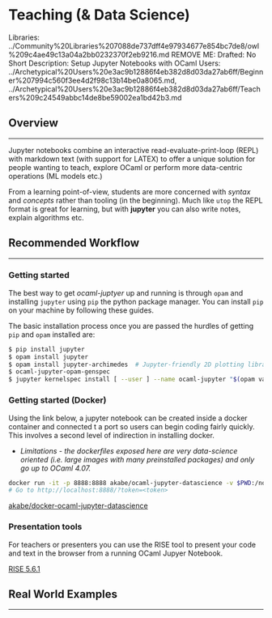 # Teaching (& Data Science)

Libraries: ../Community%20Libraries%207088de737dff4e97934677e854bc7de8/owl%209c4ae49c13a04a2bb0232370f2eb9216.md
REMOVE ME: Drafted: No
Short Description: Setup Jupyter Notebooks with OCaml
Users: ../Archetypical%20Users%20e3ac9b12886f4eb382d8d03da27ab6ff/Beginner%207994c560f3ee4d2f98c13b14be0a8065.md, ../Archetypical%20Users%20e3ac9b12886f4eb382d8d03da27ab6ff/Teachers%209c24549abbc14de8be59002ea1bd42b3.md

## Overview

---

Jupyter notebooks combine an interactive read-evaluate-print-loop (REPL) with markdown text (with support for LATEX) to offer a unique solution for people wanting to teach, explore OCaml or perform more data-centric operations (ML models etc.) 

From a learning point-of-view, students are more concerned with *syntax* and *concepts* rather than tooling (in the beginning). Much like `utop` the REPL format is great for learning, but with **jupyter** you can also write notes, explain algorithms etc. 

## Recommended Workflow

---

### Getting started

The best way to get *ocaml-juptyer* up and running is through `opam` and installing `jupyter` using `pip` the python package manager. You can install `pip` on your machine by following these guides.

The basic installation process once you are passed the hurdles of getting `pip` and `opam` installed are:

```bash
$ pip install jupyter
$ opam install jupyter
$ opam install jupyter-archimedes  # Jupyter-friendly 2D plotting library
$ ocaml-jupyter-opam-genspec
$ jupyter kernelspec install [ --user ] --name ocaml-jupyter "$(opam var share)/jupyter"
```

### Getting started (Docker)

Using the link below, a jupyter notebook can be created inside a docker container and connected t a port so users can begin coding fairly quickly. This involves a second level of indirection in installing docker. 

- *Limitations - the dockerfiles exposed here are very data-science oriented (i.e. large images with many preinstalled packages) and only go up to OCaml 4.07.*

```bash
docker run -it -p 8888:8888 akabe/ocaml-jupyter-datascience -v $PWD:/notebooks akabe/ocaml-jupyter-datascience
# Go to http://localhost:8888/?token=<token>
```

[akabe/docker-ocaml-jupyter-datascience](https://github.com/akabe/docker-ocaml-jupyter-datascience)

### Presentation tools

For teachers or presenters you can use the RISE tool to present your code and text in the browser from a running OCaml Jupyer Notebook. 

[RISE 5.6.1](https://rise.readthedocs.io/en/stable/)

## Real World Examples

---

[](https://kcsrk.info/ocaml/prolog/jupyter/notebooks/2020/01/19/OCaml-Prolog-Jupyter/)